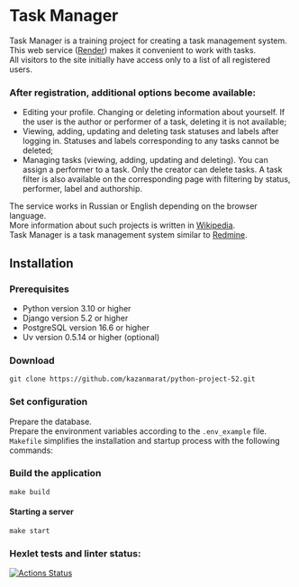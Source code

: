 # Task Manager
Task Manager is a training project for creating a task management system. This web service ([Render](https://python-project-52-o0yq.onrender.com/)) makes it convenient to work with tasks. \
All visitors to the site initially have access only to a list of all registered users.
 
### After registration, additional options become available:
- Editing your profile. Changing or deleting information about yourself. If the user is the author or performer of a task, deleting it is not available;
- Viewing, adding, updating and deleting task statuses and labels after logging in. Statuses and labels corresponding to any tasks cannot be deleted;
- Managing tasks (viewing, adding, updating and deleting). You can assign a performer to a task. Only the creator can delete tasks. A task filter is also available on the corresponding page with filtering by status, performer, label and authorship.
 
The service works in Russian or English depending on the browser language. \
More information about such projects is written in [Wikipedia](https://en.wikipedia.org/wiki/Task_management). \
Task Manager is a task management system similar to [Redmine](http://www.redmine.org/).

## Installation
### Prerequisites
- Python version 3.10 or higher
- Django version 5.2 or higher
- PostgreSQL version 16.6 or higher
- Uv version 0.5.14 or higher (optional)

### Download
    git clone https://github.com/kazanmarat/python-project-52.git

### Set configuration
Prepare the database. \
Prepare the environment variables according to the `.env_example` file. \
`Makefile` simplifies the installation and startup process with the following commands:
### Build the application
    make build
#### Starting a server
    make start


### Hexlet tests and linter status:
[![Actions Status](https://github.com/kazanmarat/python-project-52/actions/workflows/hexlet-check.yml/badge.svg)](https://github.com/kazanmarat/python-project-52/actions)

